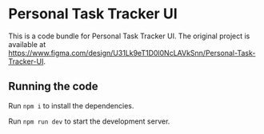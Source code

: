
  # Personal Task Tracker UI

  This is a code bundle for Personal Task Tracker UI. The original project is available at https://www.figma.com/design/U31Lk9eT1D0l0NcLAVkSnn/Personal-Task-Tracker-UI.

  ## Running the code

  Run `npm i` to install the dependencies.

  Run `npm run dev` to start the development server.
  